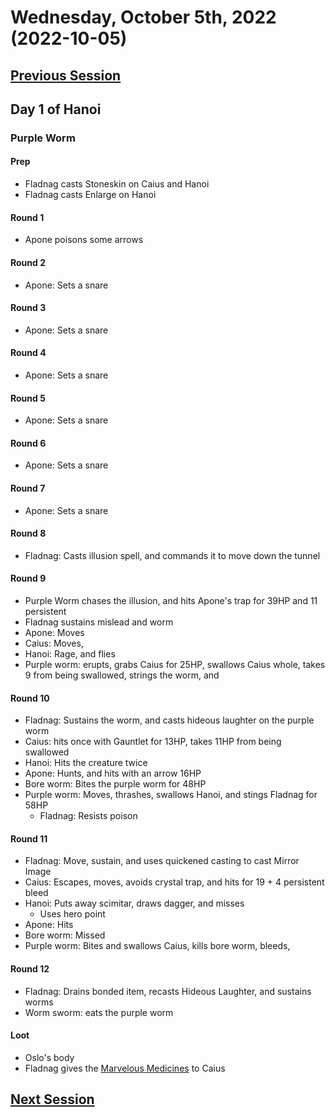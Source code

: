 # Wednesday, October 5th, 2022 (2022-10-05)

## [Previous Session](./2022-09-27.md)

## Day 1 of Hanoi

### Purple Worm

#### Prep

- Fladnag casts Stoneskin on Caius and Hanoi
- Fladnag casts Enlarge on Hanoi

#### Round 1

- Apone poisons some arrows

#### Round 2

- Apone: Sets a snare

#### Round 3

- Apone: Sets a snare

#### Round 4

- Apone: Sets a snare

#### Round 5

- Apone: Sets a snare

#### Round 6

- Apone: Sets a snare

#### Round 7

- Apone: Sets a snare

#### Round 8

- Fladnag: Casts illusion spell, and commands it to move down the tunnel

#### Round 9

- Purple Worm chases the illusion, and hits Apone's trap for 39HP and 11 persistent
- Fladnag sustains mislead and worm
- Apone: Moves
- Caius: Moves, 
- Hanoi: Rage, and flies 
- Purple worm: erupts, grabs Caius for 25HP, swallows Caius whole, takes 9 from being swallowed, strings the worm, and 

#### Round 10

- Fladnag: Sustains the worm, and casts hideous laughter on the purple worm
- Caius: hits once with Gauntlet for 13HP, takes 11HP from being swallowed
- Hanoi: Hits the creature twice
- Apone: Hunts, and hits with an arrow 16HP
- Bore worm: Bites the purple worm for 48HP
- Purple worm: Moves, thrashes, swallows Hanoi, and stings Fladnag for 58HP
   - Fladnag: Resists poison

#### Round 11

- Fladnag: Move, sustain, and uses quickened casting to cast Mirror Image
- Caius: Escapes, moves, avoids crystal trap, and hits for 19 + 4 persistent bleed
- Hanoi: Puts away scimitar, draws dagger, and misses
   - Uses hero point
- Apone: Hits
- Bore worm: Missed
- Purple worm: Bites and swallows Caius, kills bore worm, bleeds, 

#### Round 12

- Fladnag: Drains bonded item, recasts Hideous Laughter, and sustains worms
- Worm sworm: eats the purple worm

#### Loot

- Oslo's body
- Fladnag gives the [Marvelous Medicines]([url](https://2e.aonprd.com/Equipment.aspx?ID=261)) to Caius

## [Next Session](./2022-11-02.md)
